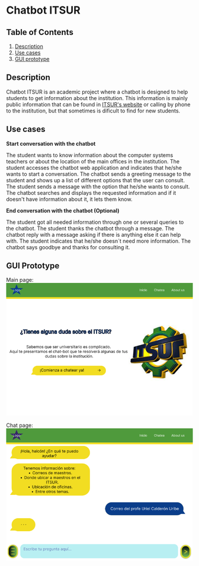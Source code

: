 # Chatbot ITSUR

## Table of Contents
1. [Description](#Description)
2. [Use cases](#Use-Cases)
3. [GUI prototype](#GUI-prototype)

## Description
Chatbot ITSUR is an academic project where a chatbot is designed to help students to get information about the institution. This information is mainly public information that can be found in [ITSUR's website](http://www.itsur.edu.mx/home.php) or calling by phone to the institution, but that sometimes is dificult to find for new students.

## Use cases
__Start conversation with the chatbot__

The student wants to know information about the computer systems teachers or about the location of the main offices in the institution. The student accesses the chatbot web application and indicates that he/she wants to start a conversation. The chatbot sends a greeting message to the student and shows up a list of different options that the user can consult. The student sends a message with the option that he/she wants to consult. The chatbot searches and displays the requested information and if it doesn't have information about it, it lets them know.

__End conversation with the chatbot (Optional)__

The student got all needed information through one or several queries to the chatbot. The student thanks the chatbot through a message. The chatbot reply with a message asking if there is anything else it can help with. The student indicates that he/she doesn´t need more information. The chatbot says goodbye and thanks for consulting it.

## GUI Prototype

Main page:
<img src="https://github.com/Adrian-Gonzalez190400/Chatbot/blob/master/PrototipoGUIInicio.png" width=1000>

Chat page:
<img src="https://github.com/Adrian-Gonzalez190400/Chatbot/blob/master/PrototipoGUIChat.png" width=1000>

